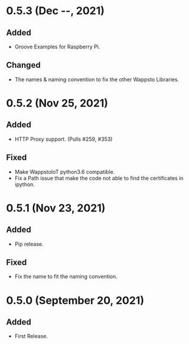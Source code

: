 
0.5.3 (Dec --, 2021)
===============================================================================

## Added

 * Groove Examples for Raspberry Pi.

## Changed
 * The names & naming convention to fix the other Wappsto Libraries. 


0.5.2 (Nov 25, 2021)
===============================================================================

## Added

 * HTTP Proxy support. (Pulls #259, #353)

## Fixed

 * Make WappstoIoT python3.6 compatible.
 * Fix a Path issue that make the code not able to find the certificates in ipython.


0.5.1 (Nov 23, 2021)
===============================================================================

## Added

 * Pip release.

## Fixed

 * Fix the name to fit the naming convention.


0.5.0 (September 20, 2021)
===============================================================================

## Added

 * First Release.
